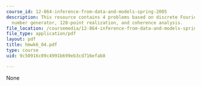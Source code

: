 ```yaml
---
course_id: 12-864-inference-from-data-and-models-spring-2005
description: This resource contains 4 problems based on discrete Fourier series, random
  number generator, 128-point realization, and coherence analysis.
file_location: /coursemedia/12-864-inference-from-data-and-models-spring-2005/9c50916c09c4991b699eb3cd716efab8_hmwk6_04.pdf
file_type: application/pdf
layout: pdf
title: hmwk6_04.pdf
type: course
uid: 9c50916c09c4991b699eb3cd716efab8

---
```

None